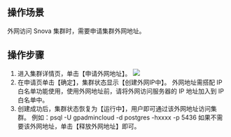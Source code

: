 ## 操作场景
外网访问 Snova 集群时，需要申请集群外网地址。

## 操作步骤
1. 进入集群详情页，单击【申请外网地址】。
![](https://main.qcloudimg.com/raw/3823f2d901587234ae2ddb6acd7d7c80.png)
2. 在申请页单击【确定】，集群状态显示【创建外网IP中】。
外网地址需搭配 IP 白名单功能使用，使用外网地址前，请将外网访问服务器的 IP 地址加入到 IP白名单中。
3. 创建成功后，集群状态恢复为【运行中】，用户即可通过该外网地址访问集群。
例如：psql -U gpadmincloud  -d postgres  -hxxxx  -p 5436
如果不需要该外网地址，单击【释放外网地址】即可。



